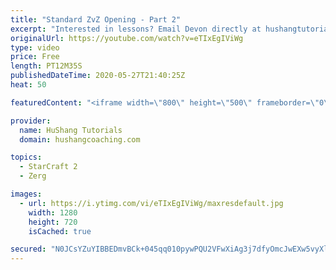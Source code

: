 ```yaml
---
title: "Standard ZvZ Opening - Part 2"
excerpt: "Interested in lessons? Email Devon directly at hushangtutorials@outlook.com ------------------------------------------------------------------------------------------------------- Want to support HuShang Tutorials directly? Patreon is a website where you can contribute a monthly donation that will help"
originalUrl: https://youtube.com/watch?v=eTIxEgIViWg
type: video
price: Free
length: PT12M35S
publishedDateTime: 2020-05-27T21:40:25Z
heat: 50

featuredContent: "<iframe width=\"800\" height=\"500\" frameborder=\"0\" src=\"https://www.youtube.com/embed/eTIxEgIViWg\" allow=\"accelerometer; autoplay; encrypted-media; gyroscope; picture-in-picture\" allowfullscreen></iframe>"

provider:
  name: HuShang Tutorials
  domain: hushangcoaching.com

topics:
  - StarCraft 2
  - Zerg

images:
  - url: https://i.ytimg.com/vi/eTIxEgIViWg/maxresdefault.jpg
    width: 1280
    height: 720
    isCached: true

secured: "N0JCsYZuYIBBEDmvBCk+045qq010pywPQU2VFwXiAg3j7dfyOmcJwEXw5vyXlsTZg6vYJfS5ffPBusuJsMZ97R1GxY3ZxMKvv/O8CDtz2w5P9ROYGS4H205URYJNw5EktxqFLtC0KmdiAIf/vlsEBR8NgekdzJen9JXUUe3pmnXsD8OWAXqPvv1B/lQcOy24vioKcRPs6sIafFVAO9owV4lzH5NRAcMij9lRcBVydgobMr66LtJ5yWVvBH7PxhJed8jOYN3WBSnqYbH5vee+pJQ2YCpgIZNzwHYrBN5gX/DyZwdpDwN6vf507CmuHztqgzzPHA2Me1NRI/oMnQyRRNbPcBlZF6rh8DTPNvfAk/kFcha6cX0WyhkhRkuHGtajlqAEPv2c9/tisCAbE2iyNcW4P4bNwyVVpCcohgO8eTk=;BRLTY1bwtbxFZf0G7dkKkw=="
---
```


